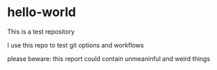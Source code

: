# hello-world

This is a test repository

I use this repo to test git options and workflows

please beware: this report could contain unmeaninful and weird things